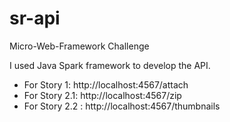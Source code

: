 # sr-api
Micro-Web-Framework Challenge

I used Java Spark framework to develop the API.

- For Story 1: http://localhost:4567/attach
- For Story 2.1:  http://localhost:4567/zip
- For Story 2.2 : http://localhost:4567/thumbnails

